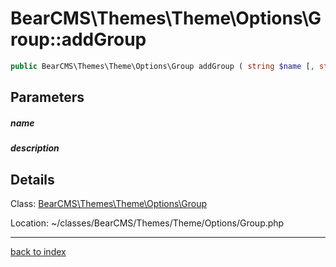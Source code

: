 # BearCMS\Themes\Theme\Options\Group::addGroup

```php
public BearCMS\Themes\Theme\Options\Group addGroup ( string $name [, string $description = '' ] )
```

## Parameters

##### name

##### description

## Details

Class: [BearCMS\Themes\Theme\Options\Group](bearcms.themes.theme.options.group.class.md)

Location: ~/classes/BearCMS/Themes/Theme/Options/Group.php

---

[back to index](index.md)

